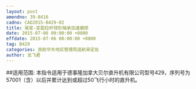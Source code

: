 ```yaml
---
layout: post
amendno: 39-8416
cadno: CAD2015-B429-02
title: 尾桨-变距拉杆球形轴承加速磨损
date: 2015-07-06 00:00:00 +0800
effdate: 2015-07-06 00:00:00 +0800
tag: B429
categories: 民航华东地区管理局适航审定处
author: 龙飞君
---
```


##适用范围:
本指令适用于德事隆加拿大贝尔直升机有限公司型号429，序列号为57001（含）以后并累计达到或超过50飞行小时的直升机。


